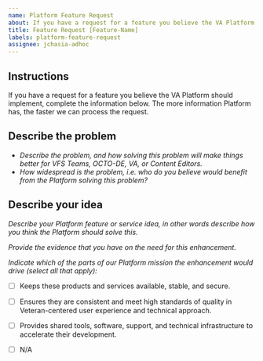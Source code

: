 ```yaml
---
name: Platform Feature Request
about: If you have a request for a feature you believe the VA Platform should implement, complete the information below.
title: Feature Request [Feature-Name]
labels: platform-feature-request
assignee: jchasia-adhoc
---
```


## Instructions 

If you have a request for a feature you believe the VA Platform should implement, complete the information below. The more information Platform has, the faster we can process the request.


## Describe the problem 

- *Describe the problem, and how solving this problem will make things better for VFS Teams, OCTO-DE, VA, or Content Editors.*
- *How widespread is the problem, i.e. who do you believe would benefit from the Platform solving this problem?*



## Describe your idea 

*Describe your Platform feature or service idea, in other words describe how you think the Platform should solve this.*

*Provide the evidence that you have on the need for this enhancement.*

*Indicate which of the parts of our Platform mission the enhancement would drive (select all that apply):*
  - [ ] Keeps these products and services available, stable, and secure.
  - [ ] Ensures they are consistent and meet high standards of quality in Veteran-centered user experience and technical approach. 
  - [ ] Provides shared tools, software, support, and technical infrastructure to accelerate their development. 
  - [ ] N/A

